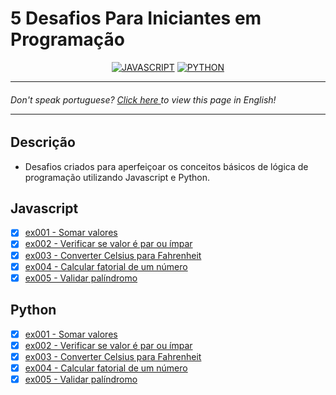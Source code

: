 # 5 Desafios Para Iniciantes em Programação

<div align="center">

[![JAVASCRIPT](https://img.shields.io/badge/JavaScript-F7DF1E?style=for-the-badge&logo=javascript&logoColor=black)]()
[![PYTHON](https://img.shields.io/badge/Python-14354C?style=for-the-badge&logo=python&logoColor=white)]()

</div>

---

<h6>Don't speak portuguese? <a href="https://github.com/naycorrea/desafios-iniciantes/blob/main/README-en.md">Click here </a> to view this page in English!

---

## Descrição

- Desafios criados para aperfeiçoar os conceitos básicos de lógica de programação utilizando Javascript e Python.

## Javascript

- [x] <a href="https://github.com/naycorrea/desafios-iniciantes/blob/main/ex001-sum/index.js" rel="nofollow">ex001 - Somar valores</a>
- [x] <a href="https://github.com/naycorrea/desafios-iniciantes/blob/main/ex002-checkOddOrEven/index.js" rel="nofollow">ex002 - Verificar se valor é par ou ímpar</a>
- [x] <a href="https://github.com/naycorrea/desafios-iniciantes/blob/main/ex003-celsiusToFahrenheit/index.js" rel="nofollow">ex003 - Converter Celsius para Fahrenheit</a>
- [x] <a href="https://github.com/naycorrea/desafios-iniciantes/blob/main/ex004-factorial/index.js" rel="nofollow">ex004 - Calcular fatorial de um número</a>
- [x] <a href="https://github.com/naycorrea/desafios-iniciantes/blob/main/ex005-palindrome/index.js" rel="nofollow">ex005 - Validar palíndromo</a>

## Python

- [x] <a href="https://github.com/naycorrea/desafios-iniciantes/blob/main/ex001-sum/main.py" rel="nofollow">ex001 - Somar valores</a>
- [x] <a href="https://github.com/naycorrea/desafios-iniciantes/blob/main/ex002-checkOddOrEven/main.py" rel="nofollow">ex002 - Verificar se valor é par ou ímpar</a>
- [x] <a href="https://github.com/naycorrea/desafios-iniciantes/blob/main/ex003-celsiusToFahrenheit/main.py" rel="nofollow">ex003 - Converter Celsius para Fahrenheit</a>
- [x] <a href="https://github.com/naycorrea/desafios-iniciantes/blob/main/ex004-factorial/main.py" rel="nofollow">ex004 - Calcular fatorial de um número</a>
- [x] <a href="https://github.com/naycorrea/desafios-iniciantes/blob/main/ex005-palindrome/main.py" rel="nofollow">ex005 - Validar palíndromo</a>
